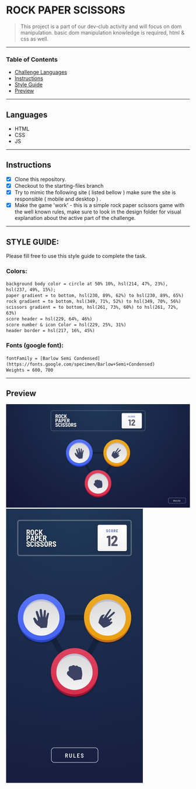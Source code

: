 
# ROCK PAPER SCISSORS

> This project is a part of our dev-club activity and will focus on dom manipulation. basic dom manipulation knowledge is required, html & css as well.

---

### Table of Contents

- [Challenge Languages](#Languages)
- [Instructions](#Instructions)
- [Style Guide](#Style-Guide)
- [Preview](#Preview)

---

## Languages

* HTML
* CSS
* JS

---

## Instructions

- [X] Clone this repository.
- [X] Checkout to the starting-files branch
- [X] Try to mimic the following site ( listed bellow ) make sure the site is responsible ( mobile and desktop ) .
- [X] Make the game 'work' - this is a simple rock paper scissors game with the well known rules,
make sure to look in the design folder for visual explanation about the active part of the challenge.

---

## STYLE GUIDE: 

Please fill free to use this style guide to complete the task.

### Colors: 
    background body color = circle at 50% 10%, hsl(214, 47%, 23%), hsl(237, 49%, 15%);
    paper gradient = to bottom, hsl(230, 89%, 62%) to hsl(230, 89%, 65%)
    rock gradient = to bottom, hsl(349, 71%, 52%) to hsl(349, 70%, 56%)
    scissors gradient = to bottom, hsl(261, 73%, 60%) to hsl(261, 72%, 63%)
    score header = hsl(229, 64%, 46%)
    score number & icon Color = hsl(229, 25%, 31%)
    header border = hsl(217, 16%, 45%)

### Fonts (google font):
    fontFamily = [Barlow Semi Condensed](https://fonts.google.com/specimen/Barlow+Semi+Condensed)
    Weights = 600, 700

---

## Preview

![!desktopPreview](./assets/design/desktop-step-1.jpg)
![!mobilePreview](./assets/design/mobile-step-1.jpg)

